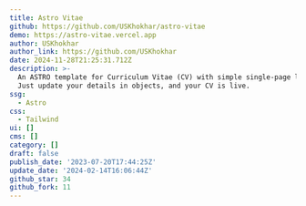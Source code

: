 ```yaml
---
title: Astro Vitae
github: https://github.com/USKhokhar/astro-vitae
demo: https://astro-vitae.vercel.app
author: USKhokhar
author_link: https://github.com/USKhokhar
date: 2024-11-28T21:25:31.712Z
description: >-
  An ASTRO template for Curriculum Vitae (CV) with simple single-page layout.
  Just update your details in objects, and your CV is live.
ssg:
  - Astro
css:
  - Tailwind
ui: []
cms: []
category: []
draft: false
publish_date: '2023-07-20T17:44:25Z'
update_date: '2024-02-14T16:06:44Z'
github_star: 34
github_fork: 11
---
```

